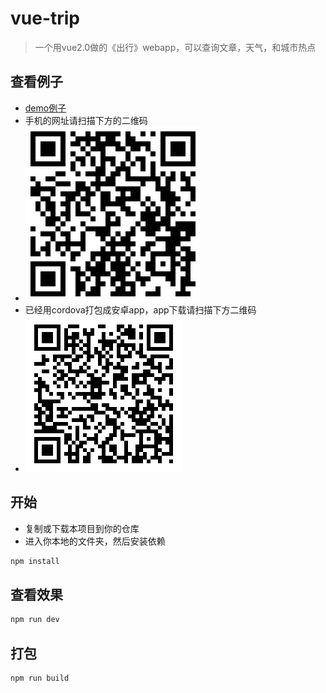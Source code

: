 # vue-trip

> 一个用vue2.0做的《出行》webapp，可以查询文章，天气，和城市热点

## 查看例子
- [demo例子](http://www.wenye123.com/#/)
- 手机的网址请扫描下方的二维码
- ![手机网址](./demo/phone.png)
- 已经用cordova打包成安卓app，app下载请扫描下方二维码
- ![手机网址](./demo/phone_apk.png)

## 开始

 - 复制或下载本项目到你的仓库
 - 进入你本地的文件夹，然后安装依赖

``` bash
npm install
```

## 查看效果

``` bash
npm run dev
```

## 打包

``` bash
npm run build
```